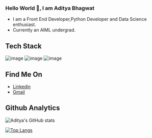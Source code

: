 <!--
**aditya432-aiml/aditya432-aiml** is a ✨ _special_ ✨ repository because its `README.md` (this file) appears on your GitHub profile.

Here are some ideas to get you started:

- 🔭 I’m currently working on ...
- 🌱 I’m currently learning ...
- 👯 I’m looking to collaborate on ...
- 🤔 I’m looking for help with ...
- 💬 Ask me about ...
- 📫 How to reach me: ...
- 😄 Pronouns: ...
- ⚡ Fun fact: ...
-->
### Hello World 👋, I am Aditya Bhagwat
- I am a Front End Developer,Python Developer and Data Science enthusiast.
- Currently an AIML undergrad.

## Tech Stack

![image](https://user-images.githubusercontent.com/81558819/194113288-42561749-64d0-4f5c-8a81-e09043976e48.png)
![image](https://user-images.githubusercontent.com/81558819/194113339-27a65d1b-3288-4933-a0ee-7ee50d855682.png)
![image](https://user-images.githubusercontent.com/81558819/194113359-c4cd7528-7641-4754-889b-53ccf9d7f4a7.png)

## Find Me On

- [Linkedin](www.linkedin.com/in/aditya-bhagwat-06150620b)
- [Gmail](adityabhagwat432@gmail.com)

## Github Analytics

![Aditya's GitHub stats](https://github-readme-stats.vercel.app/api?username=aditya432-aiml&theme=dark&show_icons=true)

[![Top Langs](https://github-readme-stats.vercel.app/api/top-langs/?username=aditya432-aiml&theme=dark&show_icons=true&langs_count=8)](https://github.com/anuraghazra/github-readme-stats)
